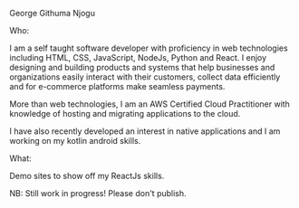 George Githuma Njogu

Who:

I am a self taught software developer with proficiency in web technologies including HTML, CSS, JavaScript, NodeJs, Python and React. I enjoy designing and building products and systems that help businesses and organizations easily interact with their customers, collect data efficiently and for e-commerce platforms make seamless payments.

More than web technologies, I am an AWS Certified Cloud Practitioner with knowledge of hosting and migrating applications to the cloud. 

I have also recently developed an interest in native applications and I am working on my kotlin android skills.

What:

Demo sites to show off my ReactJs skills.

NB: Still work in progress! Please don't publish.
